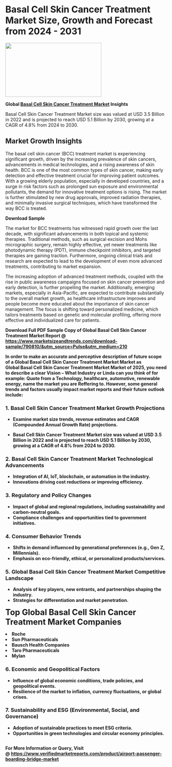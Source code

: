 <H1>Basal Cell Skin Cancer Treatment Market Size, Growth and Forecast from 2024 - 2031</H1><img class="aligncenter size-medium wp-image-584254" src="https://thirdeyenews.in/wp-content/uploads/2024/09/Global-Market-Research-300x168.jpeg" alt="" width="300" height="168" /><p><strong>Global&nbsp;<a href="https://www.marketsizeandtrends.com/download-sample/790810/&amp;utm_source=Pulse&amp;utm_medium=210">Basal Cell Skin Cancer Treatment Market</a> Insights</strong></p><p>Basal Cell Skin Cancer Treatment Market size was valued at USD 3.5 Billion in 2022 and is projected to reach USD 5.1 Billion by 2030, growing at a CAGR of 4.8% from 2024 to 2030.</p><p><h2>Market Growth Insights</h2> <p>The basal cell skin cancer (BCC) treatment market is experiencing significant growth, driven by the increasing prevalence of skin cancers, advancements in medical technologies, and a rising awareness of skin health. BCC is one of the most common types of skin cancer, making early detection and effective treatment crucial for improving patient outcomes. With a growing elderly population, especially in developed countries, and a surge in risk factors such as prolonged sun exposure and environmental pollutants, the demand for innovative treatment options is rising. The market is further stimulated by new drug approvals, improved radiation therapies, and minimally invasive surgical techniques, which have transformed the way BCC is treated.</p> <p><strong>Download Sample</strong></p> <p>The market for BCC treatments has witnessed rapid growth over the last decade, with significant advancements in both topical and systemic therapies. Traditional methods, such as surgical excision and Mohs micrographic surgery, remain highly effective, yet newer treatments like photodynamic therapy (PDT), immune checkpoint inhibitors, and targeted therapies are gaining traction. Furthermore, ongoing clinical trials and research are expected to lead to the development of even more advanced treatments, contributing to market expansion.</p> <p>The increasing adoption of advanced treatment methods, coupled with the rise in public awareness campaigns focused on skin cancer prevention and early detection, is further propelling the market. Additionally, emerging markets, especially in Asia-Pacific, are expected to contribute substantially to the overall market growth, as healthcare infrastructure improves and people become more educated about the importance of skin cancer management. The focus is shifting toward personalized medicine, which tailors treatments based on genetic and molecular profiling, offering more effective and individualized care for patients.</p> <p><strong></p><p><span class=""><strong>Download Full PDF Sample Copy of Global Basal Cell Skin Cancer Treatment Market Report</strong> @ <a href="https://www.marketsizeandtrends.com/download-sample/790810/&amp;utm_source=Pulse&amp;utm_medium=210" target="_blank">https://www.marketsizeandtrends.com/download-sample/790810/&amp;utm_source=Pulse&amp;utm_medium=210</a></span></p><p>In order to make an accurate and perceptive description of future scope of a Global&nbsp;Basal Cell Skin Cancer Treatment Market Market as Global&nbsp;Basal Cell Skin Cancer Treatment Market Market of 2025, you need to describe a clear Vision &ndash; What Industry or Linda can you think of for example: Quote from a Technology, healthcare, automotive, renewable energy, name the market you are Reffering to. However, some general trends and factors usually impact market reports and their future outlook include:</p><h3>1.&nbsp;<strong>Basal Cell Skin Cancer Treatment Market Growth Projections</strong></h3><ul><li>Examine market size trends, revenue estimates and CAGR (Compounded Annual Growth Rate) projections.</li><li><p>Basal Cell Skin Cancer Treatment Market size was valued at USD 3.5 Billion in 2022 and is projected to reach USD 5.1 Billion by 2030, growing at a CAGR of 4.8% from 2024 to 2030.</p></li></ul><h3>2.&nbsp;<strong>Basal Cell Skin Cancer Treatment Market Technological Advancements</strong></h3><ul><li>Integration of AI, IoT, blockchain, or automation in the industry.</li><li>Innovations driving cost reductions or improving efficiency.</li></ul><h3>3.&nbsp;<strong>Regulatory and Policy Changes</strong></h3><ul><li>Impact of global and regional regulations, including sustainability and carbon-neutral goals.</li><li>Compliance challenges and opportunities tied to government initiatives.</li></ul><h3>4.&nbsp;<strong>Consumer Behavior Trends</strong></h3><ul><li>Shifts in demand influenced by generational preferences (e.g., Gen Z, Millennials).</li><li>Emphasis on eco-friendly, ethical, or personalized products/services.</li></ul><h3>5.&nbsp;<strong>Global Basal Cell Skin Cancer Treatment Market Competitive Landscape</strong></h3><ul><li>Analysis of key players, new entrants, and partnerships shaping the industry.</li><li>Strategies for differentiation and market penetration.</li></ul><p data-pm-slice="1 1 []"><span style="color: inherit; font-family: inherit; font-size: 25px;">Top Global Basal Cell Skin Cancer Treatment Market Companies</span></p><div class="" data-test-id=""><p><li>Roche</li><li> Sun Pharmaceuticals</li><li> Bausch Health Companies</li><li> Taro Pharmaceuticals</li><li> Mylan</li></p></div><h3>6.&nbsp;<strong>Economic and Geopolitical Factors</strong></h3><ul><li>Influence of global economic conditions, trade policies, and geopolitical events.</li><li>Resilience of the market to inflation, currency fluctuations, or global crises.</li></ul><h3>7.&nbsp;<strong>Sustainability and ESG (Environmental, Social, and Governance)</strong></h3><ul><li>Adoption of sustainable practices to meet ESG criteria.</li><li>Opportunities in green technologies and circular economy principles.</li></ul><h2><strong style="font-size: 14px;">For More Information or Query, Visit @&nbsp;</strong><a style="background-color: #ffffff; font-size: 14px;" href="https://www.marketsizeandtrends.com/report/basal-cell-skin-cancer-treatment-market/" target="_blank">https://www.verifiedmarketreports.com/product/airport-passenger-boarding-bridge-market</a></h2>

